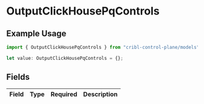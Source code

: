 # OutputClickHousePqControls

## Example Usage

```typescript
import { OutputClickHousePqControls } from "cribl-control-plane/models";

let value: OutputClickHousePqControls = {};
```

## Fields

| Field       | Type        | Required    | Description |
| ----------- | ----------- | ----------- | ----------- |